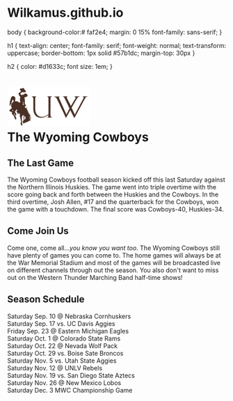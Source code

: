 # Wilkamus.github.io
body {
background-color:# faf2e4;
margin: 0 15%
font-family: sans-serif;
}

h1 {
text-align: center;
font-family: serif;
font-weight: normal;
text-transform: uppercase;
border-bottom: 1px solid #57b1dc;
margin-top: 30px
}

h2 {
color: #d1633c;
font size: 1em;
}

</style>
</head>


<body>
<h1><img src="wyoming cowboys.png" alt="Wyoming Cowboys logo"><br>The Wyoming Cowboys</h1>

<h2>The Last Game</h2>
<p>The Wyoming Cowboys football season kicked off this last Saturday against the
Northern Illinois Huskies.  The game went into triple overtime with the score 
going back and forth between the Huskies and the Cowboys.  In the third overtime,
Josh Allen, #17 and the quarterback for the Cowboys, won the game with a touchdown.
The final score was Cowboys-40, Huskies-34.</p>

<h2>Come Join Us</h2>
<p>Come one, come all...<em>you know you want too</em>.  The Wyoming Cowboys still
have plenty of games you can come to.  The home games will always be at the War
Memorial Stadium and most of the games will be broadcasted live on different channels
through out the season.  You also don't want to miss out on the Western Thunder 
Marching Band half-time shows!</p>

<h2>Season Schedule</h2>
<p>Saturday Sep. 10 @ Nebraska Cornhuskers<br>Saturday Sep. 17 vs. UC Davis Aggies<br>Friday Sep. 23 @
Eastern Michigan Eagles<br>Saturday Oct. 1 @ Colorado State Rams<br>Saturday Oct. 22 @ Nevada Wolf Pack<br>
Saturday Oct. 29 vs. Boise Sate Broncos<br>Saturday Nov. 5 vs. Utah State Aggies<br>
Saturday Nov. 12 @ UNLV Rebels<br>Saturday Nov. 19 vs. San Diego State Aztecs<br>Saturday Nov. 26 @ New Mexico Lobos<br>
Saturday Dec. 3 MWC Championship Game</p>
</body>

</html>
